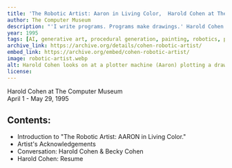 ```yaml
---
title: 'The Robotic Artist: Aaron in Living Color,  Harold Cohen at The Computer Museum'
author: The Computer Museum
description: "'I write programs. Programs make drawings.' Harold Cohen's matter-of-fact description of his life's work belies the incredible challenge of what he set out to do 25 years ago. Nothing less than design a computer that knows how to create Cohen's art, totally unassisted."
year: 1995
tags: [AI, generative art, procedural generation, painting, robotics, plotter, museum, exhibition, Harold Cohen]
archive_link: https://archive.org/details/cohen-robotic-artist/
embed_link: https://archive.org/embed/cohen-robotic-artist/
image: robotic-artist.webp
alt: Harold Cohen looks on at a plotter machine (Aaron) plotting a drawing of a picture of a woman in orange and red, with a finished drawing mounted on the wall nearby
license: 
---
```


Harold Cohen at The Computer Museum  
April 1 - May 29, 1995

## Contents:

* Introduction to "The Robotic Artist: AARON in Living Color."
* Artist's Acknowledgements
* Conversation: Harold Cohen & Becky Cohen
* Harold Cohen: Resume

 
